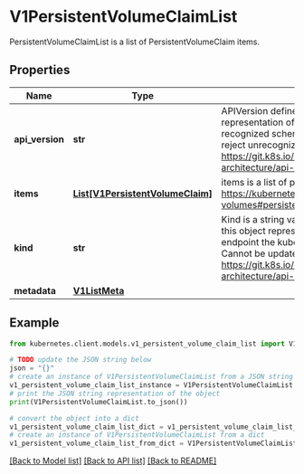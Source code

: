 # V1PersistentVolumeClaimList

PersistentVolumeClaimList is a list of PersistentVolumeClaim items.

## Properties

Name | Type | Description | Notes
------------ | ------------- | ------------- | -------------
**api_version** | **str** | APIVersion defines the versioned schema of this representation of an object. Servers should convert recognized schemas to the latest internal value, and may reject unrecognized values. More info: https://git.k8s.io/community/contributors/devel/sig-architecture/api-conventions.md#resources | [optional] 
**items** | [**List[V1PersistentVolumeClaim]**](V1PersistentVolumeClaim.md) | items is a list of persistent volume claims. More info: https://kubernetes.io/docs/concepts/storage/persistent-volumes#persistentvolumeclaims | 
**kind** | **str** | Kind is a string value representing the REST resource this object represents. Servers may infer this from the endpoint the kubernetes.client submits requests to. Cannot be updated. In CamelCase. More info: https://git.k8s.io/community/contributors/devel/sig-architecture/api-conventions.md#types-kinds | [optional] 
**metadata** | [**V1ListMeta**](V1ListMeta.md) |  | [optional] 

## Example

```python
from kubernetes.client.models.v1_persistent_volume_claim_list import V1PersistentVolumeClaimList

# TODO update the JSON string below
json = "{}"
# create an instance of V1PersistentVolumeClaimList from a JSON string
v1_persistent_volume_claim_list_instance = V1PersistentVolumeClaimList.from_json(json)
# print the JSON string representation of the object
print(V1PersistentVolumeClaimList.to_json())

# convert the object into a dict
v1_persistent_volume_claim_list_dict = v1_persistent_volume_claim_list_instance.to_dict()
# create an instance of V1PersistentVolumeClaimList from a dict
v1_persistent_volume_claim_list_from_dict = V1PersistentVolumeClaimList.from_dict(v1_persistent_volume_claim_list_dict)
```
[[Back to Model list]](../README.md#documentation-for-models) [[Back to API list]](../README.md#documentation-for-api-endpoints) [[Back to README]](../README.md)


